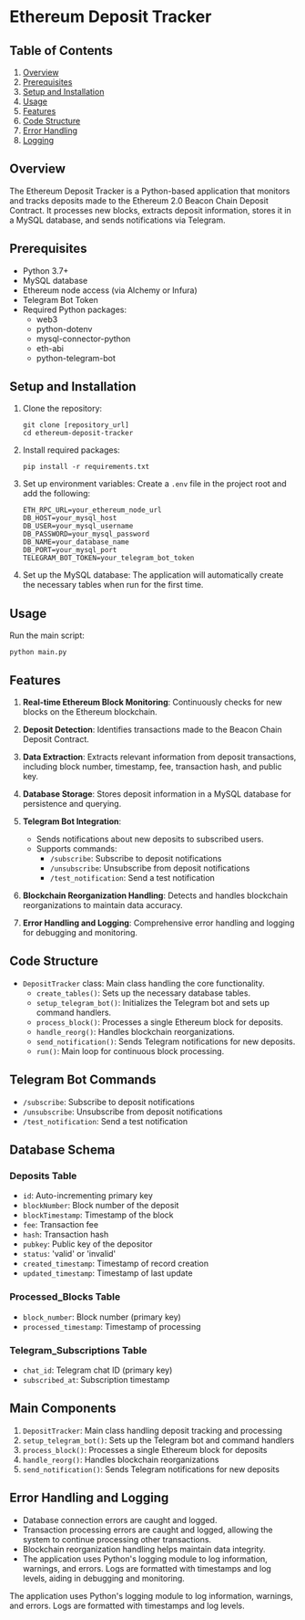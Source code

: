 # Ethereum Deposit Tracker

## Table of Contents

1. [Overview](#overview)
2. [Prerequisites](#prerequisites)
3. [Setup and Installation](#setup-and-installation)
4. [Usage](#usage)
5. [Features](#features)
6. [Code Structure](#code-structure)
7. [Error Handling](#error-handling)
8. [Logging](#logging)

## Overview

The Ethereum Deposit Tracker is a Python-based application that monitors and tracks deposits made to the Ethereum 2.0 Beacon Chain Deposit Contract. It processes new blocks, extracts deposit information, stores it in a MySQL database, and sends notifications via Telegram.

## Prerequisites

- Python 3.7+
- MySQL database
- Ethereum node access (via Alchemy or Infura)
- Telegram Bot Token
- Required Python packages: 
  - web3
  - python-dotenv
  - mysql-connector-python
  - eth-abi
  - python-telegram-bot

## Setup and Installation

1. Clone the repository:
   ```
   git clone [repository_url]
   cd ethereum-deposit-tracker
   ```

2. Install required packages:
   ```
   pip install -r requirements.txt
   ```

3. Set up environment variables:
   Create a `.env` file in the project root and add the following:
   ```
   ETH_RPC_URL=your_ethereum_node_url
   DB_HOST=your_mysql_host
   DB_USER=your_mysql_username
   DB_PASSWORD=your_mysql_password
   DB_NAME=your_database_name
   DB_PORT=your_mysql_port
   TELEGRAM_BOT_TOKEN=your_telegram_bot_token
   ```

4. Set up the MySQL database:
   The application will automatically create the necessary tables when run for the first time.

## Usage

Run the main script:
```
python main.py
```

## Features

1. **Real-time Ethereum Block Monitoring**: Continuously checks for new blocks on the Ethereum blockchain.

2. **Deposit Detection**: Identifies transactions made to the Beacon Chain Deposit Contract.

3. **Data Extraction**: Extracts relevant information from deposit transactions, including block number, timestamp, fee, transaction hash, and public key.

4. **Database Storage**: Stores deposit information in a MySQL database for persistence and querying.

5. **Telegram Bot Integration**: 
   - Sends notifications about new deposits to subscribed users.
   - Supports commands:
     - `/subscribe`: Subscribe to deposit notifications
     - `/unsubscribe`: Unsubscribe from deposit notifications
     - `/test_notification`: Send a test notification

6. **Blockchain Reorganization Handling**: Detects and handles blockchain reorganizations to maintain data accuracy.

7. **Error Handling and Logging**: Comprehensive error handling and logging for debugging and monitoring.

## Code Structure

- `DepositTracker` class: Main class handling the core functionality.
  - `create_tables()`: Sets up the necessary database tables.
  - `setup_telegram_bot()`: Initializes the Telegram bot and sets up command handlers.
  - `process_block()`: Processes a single Ethereum block for deposits.
  - `handle_reorg()`: Handles blockchain reorganizations.
  - `send_notification()`: Sends Telegram notifications for new deposits.
  - `run()`: Main loop for continuous block processing.

## Telegram Bot Commands

- `/subscribe`: Subscribe to deposit notifications
- `/unsubscribe`: Unsubscribe from deposit notifications
- `/test_notification`: Send a test notification

## Database Schema

### Deposits Table
- `id`: Auto-incrementing primary key
- `blockNumber`: Block number of the deposit
- `blockTimestamp`: Timestamp of the block
- `fee`: Transaction fee
- `hash`: Transaction hash
- `pubkey`: Public key of the depositor
- `status`: 'valid' or 'invalid'
- `created_timestamp`: Timestamp of record creation
- `updated_timestamp`: Timestamp of last update

### Processed_Blocks Table
- `block_number`: Block number (primary key)
- `processed_timestamp`: Timestamp of processing

### Telegram_Subscriptions Table
- `chat_id`: Telegram chat ID (primary key)
- `subscribed_at`: Subscription timestamp

## Main Components

1. `DepositTracker`: Main class handling deposit tracking and processing
2. `setup_telegram_bot()`: Sets up the Telegram bot and command handlers
3. `process_block()`: Processes a single Ethereum block for deposits
4. `handle_reorg()`: Handles blockchain reorganizations
5. `send_notification()`: Sends Telegram notifications for new deposits

## Error Handling and Logging

- Database connection errors are caught and logged.
- Transaction processing errors are caught and logged, allowing the system to continue processing other transactions.
- Blockchain reorganization handling helps maintain data integrity.
- The application uses Python's logging module to log information, warnings, and errors. Logs are formatted with timestamps and log levels, aiding in debugging and monitoring.

The application uses Python's logging module to log information, warnings, and errors. Logs are formatted with timestamps and log levels.
